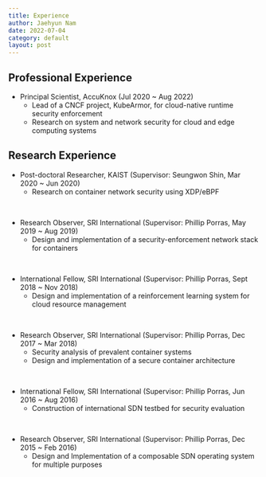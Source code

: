 ```yaml
---
title: Experience
author: Jaehyun Nam
date: 2022-07-04
category: default
layout: post
---
```


## Professional Experience

- Principal Scientist, AccuKnox (Jul 2020 ~ Aug 2022)
  - Lead of a CNCF project, KubeArmor, for cloud-native runtime security enforcement
  - Research on system and network security for cloud and edge computing systems

## Research Experience

- Post-doctoral Researcher, KAIST (Supervisor: Seungwon Shin, Mar 2020 ~ Jun 2020)
  - Research on container network security using XDP/eBPF

<br />

- Research Observer, SRI International (Supervisor: Phillip Porras, May 2019 ~ Aug 2019)
  - Design and implementation of a security-enforcement network stack for containers

<br />

- International Fellow, SRI International (Supervisor: Phillip Porras, Sept 2018 ~ Nov 2018)
  - Design and implementation of a reinforcement learning system for cloud resource management

<br />

- Research Observer, SRI International (Supervisor: Phillip Porras, Dec 2017 ~ Mar 2018)
  - Security analysis of prevalent container systems
  - Design and implementation of a secure container architecture

<br />

- International Fellow, SRI International (Supervisor: Phillip Porras, Jun 2016 ~ Aug 2016)
  - Construction of international SDN testbed for security evaluation

<br />

- Research Observer, SRI International (Supervisor: Phillip Porras, Dec 2015 ~ Feb 2016)
  - Design and Implementation of a composable SDN operating system for multiple purposes

